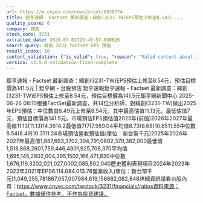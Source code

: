 ```yaml
---
url: https://m.cnyes.com/news/print/6038774
title: 鉅亨速報- Factset 最新調查：緯創(3231-TW)EPS預估上修至8.54元 ...
quality_score: 6
company: 緯創
stock_code: 3231
extracted_date: 2025-07-01T23:48:57.030826
search_query: 緯創 3231 factset EPS 預估
result_index: 10
content_validation: {"is_valid": true, "reason": "Valid content about 3231"}
version: v3.5.0-validation-fixed-complete
---
```


鉅亨速報 - Factset 最新調查：緯創(3231-TW)EPS預估上修至8.54元，預估目標價為141.5元 | 鉅亨網 - 台股預估
鉅亨速報鉅亨速報 - Factset 最新調查：緯創(3231-TW)EPS預估上修至8.54元，預估目標價為141.5元鉅亨網新聞中心
2025-06-26 08:10根據FactSet最新調查，共14位分析師，對緯創(3231-TW)做出2025年EPS預估：中位數由8.49元上修至8.54元，其中最高估值11.13元，最低估值7元，預估目標價為141.5元。市場預估EPS預估值2025年(前值)2026年2027年最高值11.13(11.13)14.3614.2最低值7(7)7.959.04平均值8.73(8.68)10.8511.55中位數8.54(8.49)10.3111.24市場預估營收預估值(單位：新台幣千元)2025年2026年2027年最高值1,887,693,3702,394,791,0802,370,382,000最低值1,518,868,2601,759,446,4901,925,706,370平均值1,695,145,2802,004,395,1502,166,471,820中位數1,676,119,3202,021,027,0002,085,502,040歷史獲利表現項目2024年2023年2022年2021年EPS6.114.084.013.76營業收入(單位：新台幣千元)1,049,255,781867,057,007984,619,156862,082,848詳細資訊請看台股內頁：https://www.cnyes.com/twstock/3231/financials/ratios資料來源：Factset，數據僅供參考，不作為投資建議。